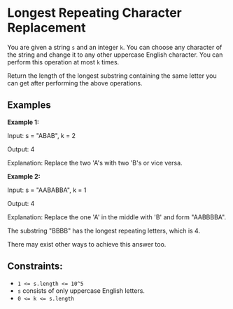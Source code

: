 # Longest Repeating Character Replacement

You are given a string `s` and an integer `k`. You can choose any character of the string and change it to any other uppercase English character. You can perform this operation at most `k` times.

Return the length of the longest substring containing the same letter you can get after performing the above operations.

## Examples

**Example 1:**

Input: s = "ABAB", k = 2

Output: 4

Explanation: Replace the two 'A's with two 'B's or vice versa.

**Example 2:**

Input: s = "AABABBA", k = 1

Output: 4

Explanation: Replace the one 'A' in the middle with 'B' and form "AABBBBA".

The substring "BBBB" has the longest repeating letters, which is 4.

There may exist other ways to achieve this answer too.

## Constraints:
- `1 <= s.length <= 10^5`
- `s` consists of only uppercase English letters.
- `0 <= k <= s.length`